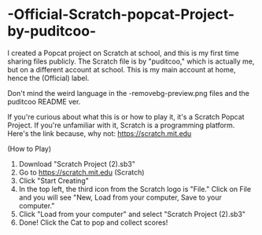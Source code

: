 # -Official-Scratch-popcat-Project-by-puditcoo-
I created a Popcat project on Scratch at school, and this is my first time sharing files publicly. The Scratch file is by "puditcoo," which is actually me, but on a different account at school. This is my main account at home, hence the (Official) label.

Don't mind the weird language in the -removebg-preview.png files and the puditcoo README ver.

If you're curious about what this is or how to play it, it's a Scratch Popcat Project. If you're unfamiliar with it, Scratch is a programming platform. Here's the link because, why not: https://scratch.mit.edu

(How to Play)
1. Download "Scratch Project (2).sb3"
2. Go to https://scratch.mit.edu (Scratch)
3. Click "Start Creating"
4. In the top left, the third icon from the Scratch logo is "File." Click on File and you will see "New, Load from your computer, Save to your computer."
5. Click "Load from your computer" and select "Scratch Project (2).sb3"
6. Done! Click the Cat to pop and collect scores!
